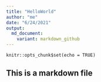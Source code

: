 ```yaml
---
title: "HelloWorld"
author: "me"
date: "6/24/2021"
output:   
  md_document:
    variant: markdown_github
---
```


```{r setup, include=FALSE}
knitr::opts_chunk$set(echo = TRUE)
```

## This is a markdown file
